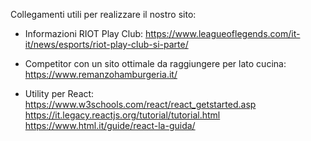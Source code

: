 Collegamenti utili per realizzare il nostro sito:

- Informazioni RIOT Play Club:  https://www.leagueoflegends.com/it-it/news/esports/riot-play-club-si-parte/
  
- Competitor con un sito ottimale da raggiungere per lato cucina:  https://www.remanzohamburgeria.it/
  
- Utility per React:  https://www.w3schools.com/react/react_getstarted.asp
                      https://it.legacy.reactjs.org/tutorial/tutorial.html
                      https://www.html.it/guide/react-la-guida/
